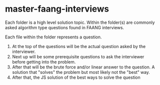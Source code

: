 # master-faang-interviews

Each folder is a high level solution topic. Within the folder(s) are commonly asked algorithm type questions found in FAANG interviews. 

Each file within the folder represents a question. 

1. At the top of the questions will be the actual question asked by the interviewer. 
2. Next up will be some prerequisite questions to ask the interviewer before getting into the problem. 
3. After that will be the brute force and/or linear answer to the question. A solution that "solves" the problem but most likely not the "best" way. 
4. After that, the JS solution of the best ways to solve the question 
